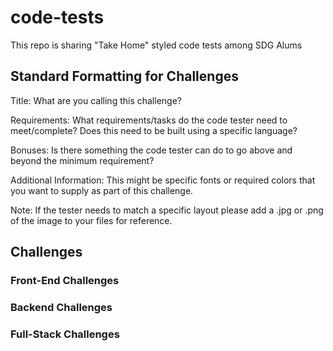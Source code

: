# code-tests

This repo is sharing "Take Home" styled code tests among SDG Alums

## Standard Formatting for Challenges

Title: What are you calling this challenge?

Requirements:
What requirements/tasks do the code tester need to meet/complete?
Does this need to be built using a specific language?

Bonuses:
Is there something the code tester can do to go above and beyond the minimum requirement?

Additional Information:
This might be specific fonts or required colors that you want to supply as part of this challenge.

Note: If the tester needs to match a specific layout please add a .jpg or .png of the image to your files for reference.

## Challenges

### Front-End Challenges

### Backend Challenges

### Full-Stack Challenges
